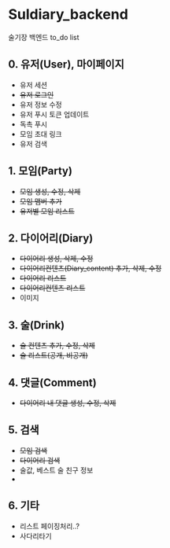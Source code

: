 # Suldiary_backend
술기장 백엔드 to_do list

## 0. 유저(User), 마이페이지
- 유저 세션
- ~~유저 로그인~~
- 유저 정보 수정
- 유저 푸시 토큰 업데이트
- 독촉 푸시
- 모임 초대 링크 
- 유저 검색

## 1. 모임(Party)
- ~~모임 생성, 수정, 삭제~~
- ~~모임 맴버 추가~~
- ~~유저별 모임 리스트~~


## 2. 다이어리(Diary)
- ~~다이어리 생성, 삭제, 수정~~
- ~~다이어리컨텐츠(Diary_content) 추가, 삭제, 수정~~
- ~~다이어리 리스트~~
- ~~다이어리컨텐츠 리스트~~
- 이미지

## 3. 술(Drink)
- ~~술 컨텐츠 추가, 수정, 삭제~~
- ~~술 리스트(공개, 비공개)~~

## 4. 댓글(Comment)
- ~~다이어리 내 댓글 생성, 수정, 삭제~~

## 5. 검색
- ~~모임 검색~~
- ~~다이어리 검색~~
- 술값, 베스트 술 친구 정보
- 

## 6. 기타
- 리스트 페이징처리..?
- 사다리타기
